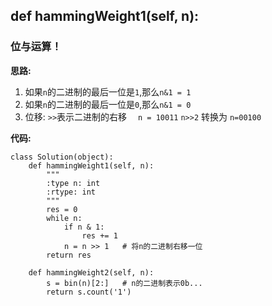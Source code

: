 ## def hammingWeight1(self, n):
### 位与运算！

**思路:**
1. 如果`n`的二进制的最后一位是`1`,那么`n&1 = 1`
2. 如果`n`的二进制的最后一位是`0`,那么`n&1 = 0`
3. 位移: `>>`表示二进制的右移&emsp; `n = 10011`   `n>>2`  转换为 `n=00100`

**代码:**
```
class Solution(object):
    def hammingWeight1(self, n):
        """
        :type n: int
        :rtype: int
        """
        res = 0
        while n:
            if n & 1:
                res += 1
            n = n >> 1   # 将n的二进制右移一位
        return res

    def hammingWeight2(self, n):
        s = bin(n)[2:]   # n的二进制表示0b...
        return s.count('1')
        
```

